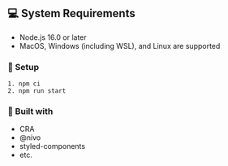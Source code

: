 ## :computer: System Requirements

- Node.js 16.0 or later
- MacOS, Windows (including WSL), and Linux are supported

### 🔧 Setup

```
1. npm ci
2. npm run start
```

### :pushpin: Built with

- CRA
- @nivo
- styled-components
- etc.
